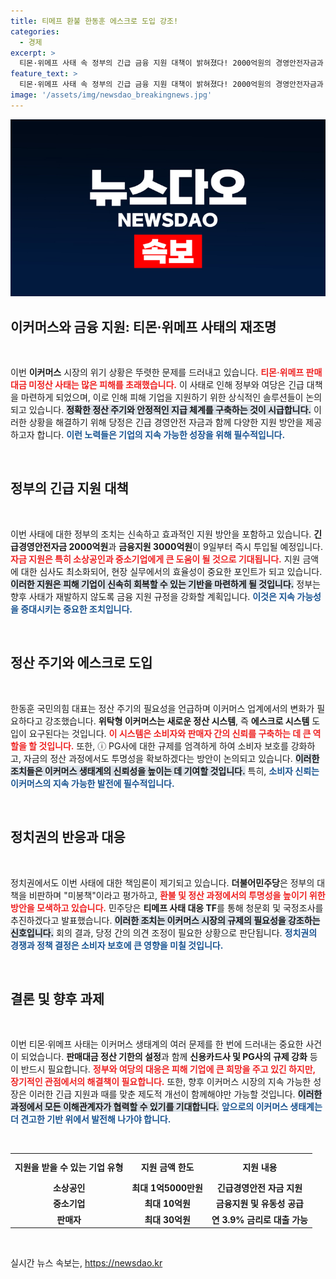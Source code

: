 ```yaml
---
title: 티메프 환불 한동훈 에스크로 도입 강조!
categories:
  - 경제
excerpt: >
  티몬·위메프 사태 속 정부의 긴급 금융 지원 대책이 밝혀졌다! 2000억원의 경영안전자금과 3000억원의 금융지원으로 피해 기업을 지원하며, 정산 체계 개혁도 예고됐다. 지금 바로 확인하세요!
feature_text: >
  티몬·위메프 사태 속 정부의 긴급 금융 지원 대책이 밝혀졌다! 2000억원의 경영안전자금과 3000억원의 금융지원으로 피해 기업을 지원하며, 정산 체계 개혁도 예고됐다. 지금 바로 확인하세요!
image: '/assets/img/newsdao_breakingnews.jpg'
---
```


<p><img src="/assets/img/newsdao_breakingnews.jpg" alt="koreaapp 속보" /></p>

<h2 data-ke-size="size26">이커머스와 금융 지원: 티몬·위메프 사태의 재조명</h2>

<p data-ke-size="size16">&nbsp;</p>

<p>이번 <b>이커머스</b> 시장의 위기 상황은 뚜렷한 문제를 드러내고 있습니다. <b><span style="color: #ee2323;">티몬·위메프 판매 대금 미정산 사태는 많은 피해를 초래했습니다.</span></b> 이 사태로 인해 정부와 여당은 긴급 대책을 마련하게 되었으며, 이로 인해 피해 기업을 지원하기 위한 상식적인 솔루션들이 논의되고 있습니다. <b><span style="background-color: #21538527;">정확한 정산 주기와 안정적인 지급 체계를 구축하는 것이 시급합니다.</span></b> 이러한 상황을 해결하기 위해 당정은 긴급 경영안전 자금과 함께 다양한 지원 방안을 제공하고자 합니다. <b><span style="color: #1a5490;">이런 노력들은 기업의 지속 가능한 성장을 위해 필수적입니다.</span></b></p>

<p data-ke-size="size16">&nbsp;</p>

<h2 data-ke-size="size26">정부의 긴급 지원 대책</h2>

<p data-ke-size="size16">&nbsp;</p>

<p>이번 사태에 대한 정부의 조치는 신속하고 효과적인 지원 방안을 포함하고 있습니다. <b>긴급경영안전자금 2000억원</b>과 <b>금융지원 3000억원</b>이 9일부터 즉시 투입될 예정입니다. <b><span style="color: #ee2323;">자금 지원은 특히 소상공인과 중소기업에게 큰 도움이 될 것으로 기대됩니다.</span></b> 지원 금액에 대한 심사도 최소화되어, 현장 실무에서의 효율성이 중요한 포인트가 되고 있습니다. <b><span style="background-color: #21538527;">이러한 지원은 피해 기업이 신속히 회복할 수 있는 기반을 마련하게 될 것입니다.</span></b> 정부는 향후 사태가 재발하지 않도록 금융 지원 규정을 강화할 계획입니다. <b><span style="color: #1a5490;">이것은 지속 가능성을 증대시키는 중요한 조치입니다.</span></b></p>

<p data-ke-size="size16">&nbsp;</p>

<h2 data-ke-size="size26">정산 주기와 에스크로 도입</h2>

<p data-ke-size="size16">&nbsp;</p>

<p>한동훈 국민의힘 대표는 정산 주기의 필요성을 언급하며 이커머스 업계에서의 변화가 필요하다고 강조했습니다. <b>위탁형 이커머스는 새로운 정산 시스템</b>, 즉 <b>에스크로 시스템</b> 도입이 요구된다는 것입니다. <b><span style="color: #ee2323;">이 시스템은 소비자와 판매자 간의 신뢰를 구축하는 데 큰 역할을 할 것입니다.</span></b> 또한, ⓘ PG사에 대한 규제를 엄격하게 하여 소비자 보호를 강화하고, 자금의 정산 과정에서도 투명성을 확보하겠다는 방안이 논의되고 있습니다. <b><span style="background-color: #21538527;">이러한 조치들은 이커머스 생태계의 신뢰성을 높이는 데 기여할 것입니다.</span></b> 특히, <b><span style="color: #1a5490;">소비자 신뢰는 이커머스의 지속 가능한 발전에 필수적입니다.</span></b></p>

<p data-ke-size="size16">&nbsp;</p>

<h2 data-ke-size="size26">정치권의 반응과 대응</h2>

<p data-ke-size="size16">&nbsp;</p>

<p>정치권에서도 이번 사태에 대한 책임론이 제기되고 있습니다. <b>더불어민주당</b>은 정부의 대책을 비판하며 "미봉책"이라고 평가하고, <b><span style="color: #ee2323;">환불 및 정산 과정에서의 투명성을 높이기 위한 방안을 모색하고 있습니다.</span></b> 민주당은 <b>티메프 사태 대응 TF</b>를 통해 청문회 및 국정조사를 추진하겠다고 발표했습니다. <b><span style="background-color: #21538527;">이러한 조치는 이커머스 시장의 규제의 필요성을 강조하는 신호입니다.</span></b> 회의 결과, 당정 간의 의견 조정이 필요한 상황으로 판단됩니다. <b><span style="color: #1a5490;">정치권의 경쟁과 정책 결정은 소비자 보호에 큰 영향을 미칠 것입니다.</span></b></p>

<p data-ke-size="size16">&nbsp;</p>

<h2 data-ke-size="size26">결론 및 향후 과제</h2>

<p data-ke-size="size16">&nbsp;</p>

<p>이번 티몬·위메프 사태는 이커머스 생태계의 여러 문제를 한 번에 드러내는 중요한 사건이 되었습니다. <b>판매대금 정산 기한의 설정</b>과 함께 <b>신용카드사 및 PG사의 규제 강화</b> 등이 반드시 필요합니다. <b><span style="color: #ee2323;">정부와 여당의 대응은 피해 기업에 큰 희망을 주고 있긴 하지만, 장기적인 관점에서의 해결책이 필요합니다.</span></b> 또한, 향후 이커머스 시장의 지속 가능한 성장은 이러한 긴급 지원과 때를 맞춘 제도적 개선이 함께해야만 가능할 것입니다. <b><span style="background-color: #21538527;">이러한 과정에서 모든 이해관계자가 협력할 수 있기를 기대합니다.</span></b> <b><span style="color: #1a5490;">앞으로의 이커머스 생태계는 더 견고한 기반 위에서 발전해 나가야 합니다.</span></b></p>

<p data-ke-size="size16">&nbsp;</p>

<table>
<tr>
    <th style="text-align: center; height: 35px;"><b>지원을 받을 수 있는 기업 유형</b></th>
    <th style="text-align: center; height: 35px;"><b>지원 금액 한도</b></th>
    <th style="text-align: center; height: 35px;"><b>지원 내용</b></th>
</tr>
<tr>
    <td style="text-align: center; height: 17px;"><b>소상공인</b></td>
    <td style="text-align: center; height: 17px;"><b>최대 1억5000만원</b></td>
    <td style="text-align: center; height: 17px;"><b>긴급경영안전 자금 지원</b></td>
</tr>
<tr>
    <td style="text-align: center; height: 17px;"><b>중소기업</b></td>
    <td style="text-align: center; height: 17px;"><b>최대 10억원</b></td>
    <td style="text-align: center; height: 17px;"><b>금융지원 및 유동성 공급</b></td>
</tr>
<tr>
    <td style="text-align: center; height: 17px;"><b>판매자</b></td>
    <td style="text-align: center; height: 17px;"><b>최대 30억원</b></td>
    <td style="text-align: center; height: 17px;"><b>연 3.9% 금리로 대출 가능</b></td>
</tr>
</table>

<p data-ke-size="size16">&nbsp;</p>
실시간 뉴스 속보는, <a href="https://newsdao.kr" rel="dofollow">https://newsdao.kr</a>


